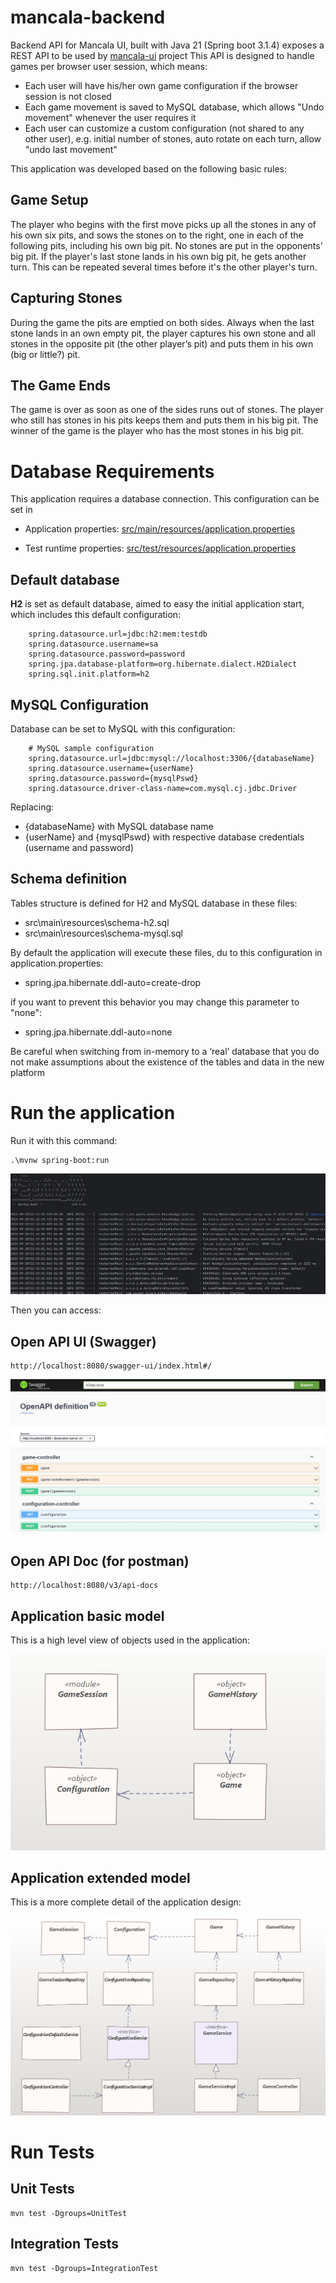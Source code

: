 # mancala-backend
Backend API for Mancala UI, built with Java 21 (Spring boot 3.1.4) exposes a REST API to be used by [mancala-ui](https://github.com/erickturcios/mancala-ui) project
This API is designed to handle games per browser user session, which means:
- Each user will have his/her own game configuration if the browser session is not closed
- Each game movement is saved to MySQL database, which allows "Undo movement" whenever the user requires it
- Each user can customize a custom configuration (not shared to any other user), e.g. initial number of stones, auto rotate on each turn, allow "undo last movement"

This application was developed based on the following basic rules:

## Game Setup
The player who begins with the first move picks up all the stones in any of his own six pits, and sows the stones on to the right, one in each of the following pits, including his own big pit. No stones are put in the opponents' big pit. If the player's last stone lands in his own big pit, he gets another turn. This can be repeated several times before it's the other player's turn.

## Capturing Stones
During the game the pits are emptied on both sides. Always when the last stone lands in an own empty pit, the player captures his own stone and all stones in the opposite pit (the other player’s pit) and puts them in his own (big or little?) pit.

## The Game Ends
The game is over as soon as one of the sides runs out of stones. The player who still has stones in his pits keeps them and puts them in his big pit. The winner of the game is the player who has the most stones in his big pit.

# Database Requirements
This application requires a database connection. This configuration can be set in 
 - Application properties: [src/main/resources/application.properties](src/main/resources/application.properties)

 - Test runtime properties: [src/test/resources/application.properties](src/test/resources/application.properties)


## Default database
**H2** is set as default database, aimed to easy the initial application start, which includes this default configuration:

```    
    spring.datasource.url=jdbc:h2:mem:testdb
    spring.datasource.username=sa
    spring.datasource.password=password
    spring.jpa.database-platform=org.hibernate.dialect.H2Dialect
    spring.sql.init.platform=h2
```

## MySQL Configuration
Database can be set to MySQL with this configuration:

``` 
    # MySQL sample configuration
    spring.datasource.url=jdbc:mysql://localhost:3306/{databaseName}
    spring.datasource.username={userName}
    spring.datasource.password={mysqlPswd}
    spring.datasource.driver-class-name=com.mysql.cj.jdbc.Driver
``` 

Replacing:
 - {databaseName} with MySQL database name
 - {userName} and {mysqlPswd} with respective database credentials (username and password)

## Schema definition
Tables structure is defined for H2 and MySQL database in these files:
 - src\main\resources\schema-h2.sql
 - src\main\resources\schema-mysql.sql

 By default the application will execute these files, du to this configuration in application.properties:

  - spring.jpa.hibernate.ddl-auto=create-drop

 if you want to prevent this behavior you may change this parameter to "none":

  - spring.jpa.hibernate.ddl-auto=none

  Be careful when switching from in-memory to a ‘real’ database that you do not make assumptions about the existence of the tables and data in the new platform

# Run the application 
Run it with this command:

    .\mvnw spring-boot:run


![start](assets/play-backend-01.jpg)

Then you can access:

## Open API UI (Swagger)

    http://localhost:8080/swagger-ui/index.html#/

![start](assets/play-backend-02.jpg)

## Open API Doc (for postman)

    http://localhost:8080/v3/api-docs

## Application basic model

This is a high level view of objects used in the application:

![start](assets/model.png)

## Application extended model

This is a more complete detail of the application design:

![start](assets/model_extended.jpg)


# Run Tests

## Unit Tests

    mvn test -Dgroups=UnitTest   

## Integration Tests

    mvn test -Dgroups=IntegrationTest

